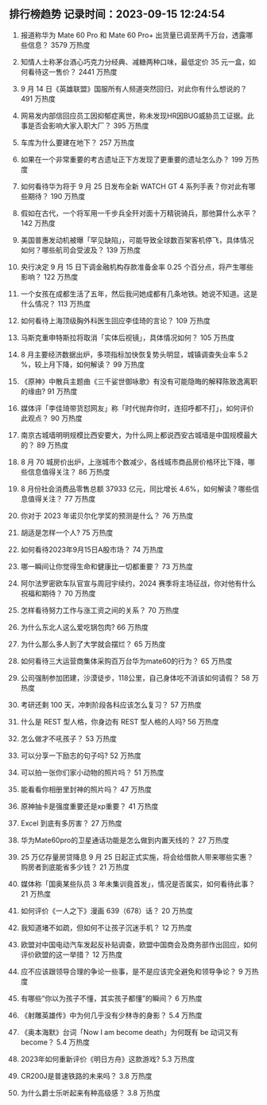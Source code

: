 
## 排行榜趋势 记录时间：2023-09-15 12:24:54
  
  1. 报道称华为 Mate 60 Pro 和 Mate 60 Pro+ 出货量已调至两千万台，透露哪些信息？ 3579 万热度
    
  2. 知情人士称茅台酒心巧克力分经典、减糖两种口味，最低定价 35 元一盒，如何看待这一售价？ 2441 万热度
    
  3. 9 月 14 日《英雄联盟》国服所有人频道突然回归，对此你有什么想说的？ 491 万热度
    
  4. 网易发内部信回应员工因抑郁症离世，称未发现HR因BUG威胁员工证据。此事是否会影响大家入职大厂？ 395 万热度
    
  5. 车库为什么要建在地下？ 257 万热度
    
  6. 如果在一个非常重要的考古遗址正下方发现了更重要的遗址怎么办？ 199 万热度
    
  7. 如何看待华为将于 9 月 25 日发布全新 WATCH GT 4 系列手表？你对此有哪些期待？ 190 万热度
    
  8. 假如在古代，一个将军用一千步兵全歼对面十万精锐骑兵，那他算什么水平？ 142 万热度
    
  9. 美国普惠发动机被曝「罕见缺陷」，可能导致全球数百架客机停飞，具体情况如何？哪些航司会受波及？ 139 万热度
    
  10. 央行决定 9 月 15 日下调金融机构存款准备金率 0.25 个百分点，将产生哪些影响？ 122 万热度
    
  11. 一个女孩在成都生活了五年，然后我问她成都有几条地铁。她说不知道。这是什么情况？ 113 万热度
    
  12. 如何看待上海顶级胸外科医生回应李佳琦的言论？ 109 万热度
    
  13. 马斯克重申特斯拉将取消「实体后视镜」，具体情况如何？ 105 万热度
    
  14. 8 月主要经济数据出炉，多项指标加快恢复势头明显，城镇调查失业率 5.2 %，较上月下降，如何解读？ 99 万热度
    
  15. 《原神》中散兵主题曲《三千娑世御咏歌》有没有可能隐晦的解释陈致逸离职的缘由? 91 万热度
    
  16. 媒体评「李佳琦带货怼网友」称「时代抛弃你时，连招呼都不打」，如何评价此观点？ 90 万热度
    
  17. 南京古城墙明明规模比西安要大，为什么网上都说西安古城墙是中国规模最大的？ 89 万热度
    
  18. 8 月 70 城房价出炉，上涨城市个数减少，各线城市商品房价格环比下降，哪些信息值得关注？ 86 万热度
    
  19. 8 月份社会消费品零售总额 37933 亿元，同比增长 4.6%，如何解读？哪些信息值得关注？ 77 万热度
    
  20. 你对于 2023 年诺贝尔化学奖的预测是什么？ 76 万热度
    
  21. 胡适是怎样一个人? 75 万热度
    
  22. 如何看待2023年9月15日A股市场？ 74 万热度
    
  23. 哪一瞬间让你觉得生命和健康比一切都重要？ 73 万热度
    
  24. 阿尔法罗密欧车队官宣与周冠宇续约，2024 赛季将主场征战，你对他有什么祝福和期待？ 70 万热度
    
  25. 怎样看待努力工作与涨工资之间的关系？ 70 万热度
    
  26. 为什么东北人这么爱吃锅包肉? 66 万热度
    
  27. 为什么那么多人到了大学就会摆烂？ 65 万热度
    
  28. 如何看待三大运营商集体采购百万台华为mate60的行为？ 65 万热度
    
  29. 公司强制参加团建，沙漠徒步，118公里，自己身体吃不消该如何请假？ 58 万热度
    
  30. 考研还剩 100 天，冲刺阶段各科应该怎么复习？ 57 万热度
    
  31. 什么是 REST 型人格，你身边有 REST 型人格的人吗? 56 万热度
    
  32. 怎么做才不吼孩子？ 53 万热度
    
  33. 可以分享一下励志的句子吗? 52 万热度
    
  34. 可以拍一张你们家小动物的照片吗？ 51 万热度
    
  35. 能看看你相册里封神的照片吗？ 47 万热度
    
  36. 原神抽卡是强度重要还是xp重要？ 41 万热度
    
  37. Excel 到底有多厉害？ 27 万热度
    
  38. 华为Mate60pro的卫星通话功能是怎么做到内置天线的？ 27 万热度
    
  39. 25 万亿存量房贷降息 9 月 25 日起正式实施，将会给借款人带来哪些实惠？购房者到底能省多少钱？ 21 万热度
    
  40. 媒体称「国奥某些队员 3 年未集训竟首发」，情况是否属实，如何看待此事？ 21 万热度
    
  41. 如何评价《一人之下》漫画 639（678）话？ 20 万热度
    
  42. 我知道堵不如疏，但如何不让孩子沉迷手机？ 12 万热度
    
  43. 欧盟对中国电动汽车发起反补贴调查，欧盟中国商会及商务部作出回应，如何评价欧盟的这一举措？ 12 万热度
    
  44. 应不应该跟领导合理的争论一些事，是不是应该完全避免和领导争论？ 9 万热度
    
  45. 有哪些“你以为孩子不懂，其实孩子都懂”的瞬间？ 6 万热度
    
  46. 《射雕英雄传》中为何几乎没有少林寺的身影？ 5.4 万热度
    
  47. 《奥本海默》台词「Now I am become death」为何既有 be 动词又有 become？ 5.4 万热度
    
  48. 2023年如何重新评价《明日方舟》这款游戏? 5.3 万热度
    
  49. CR200J是普速铁路的未来吗？ 3.8 万热度
    
  50. 为什么爵士乐听起来有种高级感？ 3.8 万热度
    